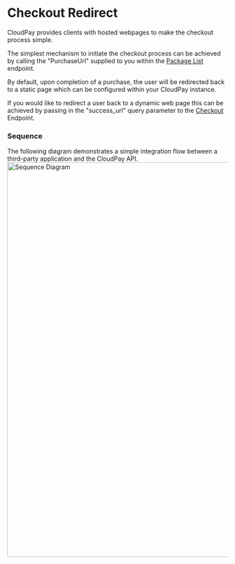 # Checkout Redirect

CloudPay provides clients with hosted webpages to make the checkout process simple.

The simplest mechanism to initiate the checkout process can be achieved by calling the "PurchaseUrl" supplied to you within the [Package List](../../reference/CloudPay-API-Specification.yaml/paths/~1api~1v1~1package/get) endpoint.

By default, upon completion of a purchase, the user will be redirected back to a static page which can be configured within your CloudPay instance. 

If you would like to redirect a user back to a dynamic web page this can be achieved by passing in the "success_url" query parameter to the [Checkout](../../reference/CloudPay-API-Specification.yaml/paths/~1sso~1startbasket~1%7BsubscriptionPlanId%7D/get) Endpoint. 

### Sequence

The following diagram demonstrates a simple integration flow between a third-party application and the CloudPay API.
<img src="https://lucid.app/publicSegments/view/97c75dac-8548-432d-abff-45d9fedea938/image.png" alt="Sequence Diagram" width="900" style="align:center"/>
